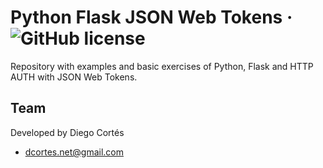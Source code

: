 # Python Flask JSON Web Tokens &middot; ![GitHub license](https://img.shields.io/badge/license-MIT-blue.svg)

Repository with examples and basic exercises of Python, Flask and HTTP AUTH with JSON Web Tokens.

## Team

Developed by Diego Cortés

- dcortes.net@gmail.com
